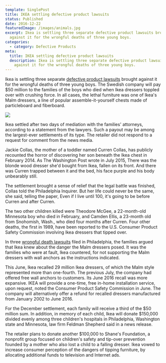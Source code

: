 ```yaml
---
template: SinglePost
title: IKEA settling defective product lawsuits
status: Published
date: 2016-12-22
featuredImage: /images/animals.jpg
excerpt: Ikea is settling three separate defective product lawsuits brought
  against it for the wrongful deaths of three young boys.
categories:
  - category: Defective Products
meta:
  title: IKEA settling defective product lawsuits
  description: Ikea is settling three separate defective product lawsuits brought
    against it for the wrongful deaths of three young boys.
---
```

<!--StartFragment-->

Ikea is settling three separate [defective product lawsuits](/practice-areas/product-defect-lawyer/) brought against it for the wrongful deaths of three young boys. The Swedish company will pay $50 million to the families of the boys who died when Ikea dressers toppled over with crushing force. In all cases, the lethal furniture was one of Ikea's Malm dressers, a line of popular assemble-it-yourself chests made of particleboard and fiberboard.

![](/images/ikea-settling-defective-product-lawsuits.jpg)

Ikea settled after two days of mediation with the families' attorneys, according to a statement from the lawyers. Such a payout may be among the largest-ever settlements of its type. The retailer did not respond to a request for comment from the news media.

Jackie Collas, the mother of a toddler named Curren Collas, has publicly recounted the horror of discovering her son beneath the Ikea chest in February 2014. As The Washington Post wrote in July 2015, There was the blonde wood dresser she'd bought from Ikea, fallen on its front. And there was Curren trapped between it and the bed, his face purple and his body unbearably still.

The settlement brought a sense of relief that the legal battle was finished, Collas told the Philadelphia Inquirer. But her life could never be the same, she said, telling the paper, Even if I live until 100, it's going to be before Curren and after Curren.

The two other children killed were Theodore McGee, a 22-month-old Minnesota boy who died in February, and Camden Ellis, a 23-month old from Snohomish, Wash., who died four months after Curren. Four other deaths, the first in 1989, have been reported to the U.S. Consumer Product Safety Commission involving Ikea dressers that tipped over.

In three [wrongful death lawsuits](/practice-areas/wrongful-death-attorney/) filed in Philadelphia, the families argued that Ikea knew about the danger the Malm dressers posed. It was the families who were at fault, Ikea countered, for not supporting the Malm dressers with wall anchors as the instructions indicated.

This June, Ikea recalled 29 million Ikea dressers, of which the Malm style represented more than one-fourth. The previous July, the company had offered free wall anchors to customers. Its June 2016 recall was more expansive. IKEA will provide a one-time, free in-home installation service, upon request, noted the Consumer Product Safety Commission in June. The company will alternatively offer a refund for recalled dressers manufactured from January 2002 to June 2016.

For the December settlement, each family will receive a third of the $50 million sum. In addition, in memory of each child, Ikea will donate $150,000 divided evenly among three children's hospitals in Philadelphia, Washington state and Minnesota, law firm Feldman Shepherd said in a news release.

The retailer plans to donate another $100,000 to Shane's Foundation, a nonprofit group focused on children's safety and tip-over prevention founded by a mother who also lost a child to a falling dresser. Ikea vowed to increase consumer perception of the dangers of tipping furniture, by allocating additional funds to television and Internet ads.

<!--EndFragment-->